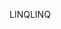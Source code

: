 <span data-ttu-id="32d45-101">LINQ</span><span class="sxs-lookup"><span data-stu-id="32d45-101">LINQ</span></span>
